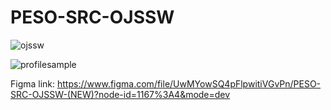 # PESO-SRC-OJSSW
![ojssw](https://github.com/rebo21/PESO-SRC-OJSSW/assets/129645136/6150b76c-0635-49af-a8f0-9b2a0e40c8b9)

![profilesample](https://github.com/rebo21/PESO-SRC-OJSSW/assets/129645136/f83808e8-1620-42f4-b75a-0db745aa99e7)

Figma link: https://www.figma.com/file/UwMYowSQ4pFlpwitiVGvPn/PESO-SRC-OJSSW-(NEW)?node-id=1167%3A4&mode=dev
